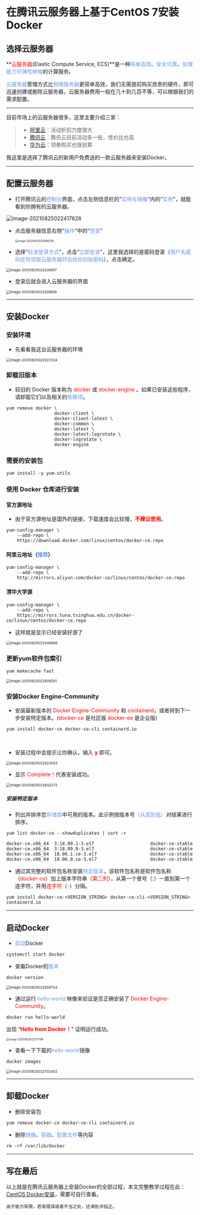 # **在腾讯云服务器上基于CentOS 7安装Docker**



## 选择云服务器



**<font color='red'>云服务器</font>(Elastic Compute Service, ECS)**是一种<font color='cornflowerblue'>简单高效</font>、<font color='cornflowerblue'>安全可靠</font>、<font color='cornflowerblue'>处理能力可弹性伸缩</font>的计算服务。

<font color='cornflowerblue'>云服务器</font>管理方式比<font color='cornflowerblue'>物理服务器</font>更简单高效，我们无需提前购买昂贵的硬件，即可迅速创建或删除云服务器，云服务器费用一般在几十到几百不等，可以根据我们的需求配置。

------

目前市场上的云服务器很多，这里主要介绍三家：

> - [阿里云](https://www.aliyun.com/)：活动折扣力度很大
> - [腾讯云](https://cloud.tencent.com/)：腾讯云目前活动多一些，性价比也高
> - [华为云](https://www.huaweicloud.com/)：领券购买也很划算

我这里是选择了腾讯云的新用户免费送的一款云服务器来安装Docker。

------



## 配置云服务器



- 打开腾讯云的<font color='cornflowerblue'>控制台</font>界面，点击左侧信息栏的“<font color='cornflowerblue'>实例与镜像</font>“内的“<font color='cornflowerblue'>实例</font>”，就能看到你拥有的云服务器。

![image-20210825022417628](https://fjmimages.oss-cn-shenzhen.aliyuncs.com/img/image-20210825022417628.png)

- 点击服务器信息右侧“<font color='cornflowerblue'>操作</font>“中的“<font color='cornflowerblue'>登录</font>”

  <img src="https://fjmimages.oss-cn-shenzhen.aliyuncs.com/img/image-20210822022846038.png" alt="image-20210822022846038" style="zoom:50%;" />
  
  

- 选择“<font color='cornflowerblue'>标准登录方式</font>”，点击“<font color='cornflowerblue'>立即登录</font>”，这里我选择的是密码登录（<font color='cornflowerblue'>用户名密码在你领取云服务器时会给你初始密码</font>），点击确定。

<img src="https://fjmimages.oss-cn-shenzhen.aliyuncs.com/img/image-20210825022439917.png" alt="image-20210825022439917" style="zoom: 67%;" />

- 登录后就会进入云服务器的界面

<img src="https://fjmimages.oss-cn-shenzhen.aliyuncs.com/img/image-20210825022508918.png" alt="image-20210825022508918" style="zoom: 67%;" />

------



## 安装Docker



### 安装环境

- 先看看我这台云服务器的环境

<img src="https://fjmimages.oss-cn-shenzhen.aliyuncs.com/img/image-20210825022527234.png" alt="image-20210825022527234" style="zoom: 67%;" />

### 卸载旧版本

- 较旧的 Docker 版本称为 <font color='red'>docker</font> 或 <font color='red'>docker-engine</font> 。如果已安装这些程序，请卸载它们以及相关的<font color='cornflowerblue'>依赖项</font>。


```shell
yum remove docker \
                  docker-client \
                  docker-client-latest \
                  docker-common \
                  docker-latest \
                  docker-latest-logrotate \
                  docker-logrotate \
                  docker-engine
```





### 需要的安装包

```shell
yum install -y yum-utils
```



### 使用 Docker 仓库进行安装

#### 官方源地址

- 由于官方源地址是国外的链接，下载速度会比较慢，<font color='red'>**不建议使用**</font>。


```shell
yum-config-manager \
    --add-repo \
    https://download.docker.com/linux/centos/docker-ce.repo
```

#### 阿里云地址（<font color='cornflowerblue'>推荐</font>）

```shell
yum-config-manager \
    --add-repo \
    http://mirrors.aliyun.com/docker-ce/linux/centos/docker-ce.repo
```

#### 清华大学源

```shell
yum-config-manager \
    --add-repo \
    https://mirrors.tuna.tsinghua.edu.cn/docker-ce/linux/centos/docker-ce.repo
```



- 这样就是显示已经安装好源了

<img src="C:\Users\Administrator\AppData\Roaming\Typora\typora-user-images\image-20210825022549896.png" alt="image-20210825022549896" style="zoom:67%;" />

### 更新yum软件包索引

```shell
yum makecache fast
```

<img src="C:\Users\Administrator\AppData\Roaming\Typora\typora-user-images\image-20210825022608201.png" alt="image-20210825022608201" style="zoom:67%;" />

### 安装Docker Engine-Community



- 安装最新版本的 <font color='red'>Docker Engine-Community</font> 和 <font color='red'>containerd</font>，或者转到下一步安装特定版本。(<font color='red'>docker-ce</font> 是社区版  <font color='red'>docker-ee</font> 是企业版)


```shell
yum install docker-ce docker-ce-cli containerd.io
```

​	

- 安装过程中会提示让你确认，输入 **<font color='red'>y</font>** 即可。

<img src="https://fjmimages.oss-cn-shenzhen.aliyuncs.com/img/image-20210825022623053.png" alt="image-20210825022623053" style="zoom:67%;" />



- 显示 <font color='red'>Complete！</font>代表安装成功。

<img src="https://fjmimages.oss-cn-shenzhen.aliyuncs.com/img/image-20210825022642272.png" alt="image-20210825022642272" style="zoom:67%;" />

##### 安装特定版本

- 列出并排序您<font color='cornflowerblue'>存储库</font>中可用的版本。此示例按版本号<font color='cornflowerblue'>（从高到低）</font>对结果进行排序。

```shell
yum list docker-ce --showduplicates | sort -r

docker-ce.x86_64  3:18.09.1-3.el7                     docker-ce-stable
docker-ce.x86_64  3:18.09.0-3.el7                     docker-ce-stable
docker-ce.x86_64  18.06.1.ce-3.el7                    docker-ce-stable
docker-ce.x86_64  18.06.0.ce-3.el7                    docker-ce-stable
```



- 通过其完整的软件包名称安装<font color='cornflowerblue'>特定版本</font>，该软件包名称是软件包名称（<font color='red'>docker-ce</font>）加上版本字符串（<font color='red'>第二列</font>），从第一个冒号（<font color='red'>:</font>）一直到第一个连字符，并用<font color='red'>连字符</font>（<font color='red'>-</font>）分隔。

```shell
yum install docker-ce-<VERSION_STRING> docker-ce-cli-<VERSION_STRING> containerd.io
```

------



## 启动Docker



- <font color='cornflowerblue'>启动</font>Docker

```shell
systemctl start docker
```



- 查看Docker的<font color='cornflowerblue'>版本</font>

```shell
docker version
```

<img src="https://fjmimages.oss-cn-shenzhen.aliyuncs.com/img/image-20210825022659734.png" alt="image-20210825022659734" style="zoom:67%;" />

- 通过运行 <font color='cornflowerblue'>hello-world</font> 映像来验证是否正确安装了 <font color='red'>Docker Engine-Community</font>。

```shell
docker run hello-world
```

出现 “<font color='red'>**Hello from Docker！**</font>” 证明运行成功。

<img src="https://fjmimages.oss-cn-shenzhen.aliyuncs.com/img/image-20210825022717198.png" alt="image-20210825022717198" style="zoom:50%;" />

- 查看一下下载的<font color='cornflowerblue'>hello-world</font>镜像

```shell
docker images
```

<img src="https://fjmimages.oss-cn-shenzhen.aliyuncs.com/img/image-20210825022732402.png" alt="image-20210825022732402" style="zoom: 67%;" />

------



## 卸载Docker



- 删除安装包

```shell
yum remove docker-ce docker-ce-cli containerd.io
```

- 删除<font color='cornflowerblue'>镜像</font>、<font color='cornflowerblue'>容器</font>、<font color='cornflowerblue'>配置文件</font>等内容

```shell
rm -rf /var/lib/docker
```

------



## 写在最后



以上就是在腾讯云服务器上安装Docker的全部过程，本文完整教学过程在此：[CentOS Docker安装](https://www.runoob.com/docker/centos-docker-install.html)，需要可自行查看。

```
由于能力有限，若有错误或者不当之处，还请批评指正。
```

